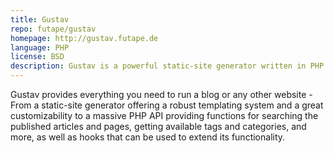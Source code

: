 ```yaml
---
title: Gustav
repo: futape/gustav
homepage: http://gustav.futape.de
language: PHP
license: BSD
description: Gustav is a powerful static-site generator written in PHP.
---
```


Gustav provides everything you need to run a blog or any other website - From a static-site generator offering a robust templating system and a great customizability to a massive PHP API providing functions for searching the published articles and pages, getting available tags and categories, and more, as well as hooks that can be used to extend its functionality.
